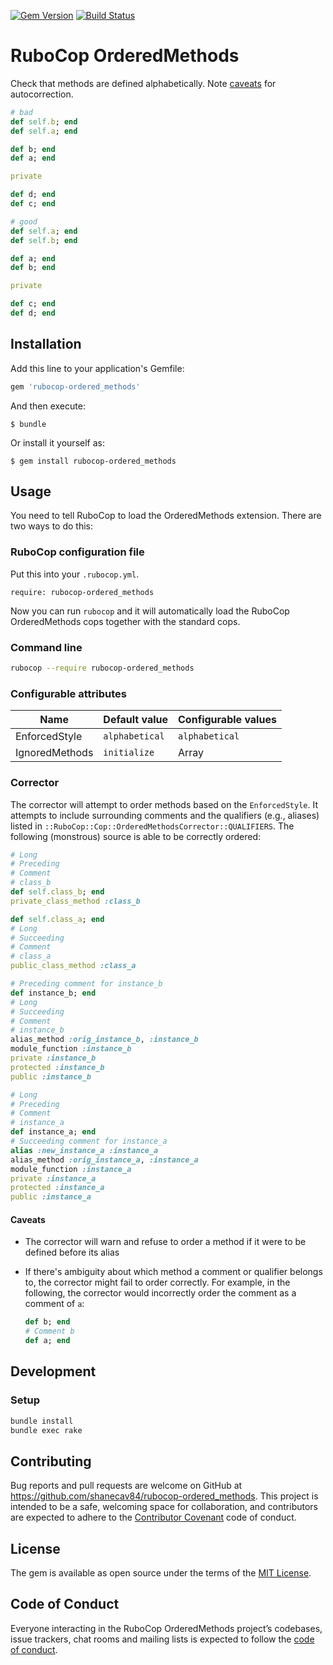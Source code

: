 [![Gem Version](https://badge.fury.io/rb/rubocop-ordered_methods.svg)](https://badge.fury.io/rb/rubocop-ordered_methods)
[![Build Status](https://travis-ci.org/shanecav84/rubocop-ordered_methods.svg?branch=master)](https://travis-ci.org/shanecav84/rubocop-ordered_methods)

# RuboCop OrderedMethods

Check that methods are defined alphabetically. Note [caveats](#caveats) for
autocorrection.

```ruby
# bad
def self.b; end
def self.a; end

def b; end
def a; end

private

def d; end
def c; end

# good
def self.a; end
def self.b; end

def a; end
def b; end

private

def c; end
def d; end
```

## Installation

Add this line to your application's Gemfile:

```ruby
gem 'rubocop-ordered_methods'
```

And then execute:

    $ bundle

Or install it yourself as:

    $ gem install rubocop-ordered_methods

## Usage

You need to tell RuboCop to load the OrderedMethods extension. There are two
ways to do this:

### RuboCop configuration file

Put this into your `.rubocop.yml`.

```
require: rubocop-ordered_methods
```

Now you can run `rubocop` and it will automatically load the RuboCop OrderedMethods
cops together with the standard cops.

### Command line

```bash
rubocop --require rubocop-ordered_methods
```

### Configurable attributes

Name | Default value | Configurable values
--- | --- | ---
EnforcedStyle | `alphabetical` | `alphabetical`
IgnoredMethods | `initialize` | Array

### Corrector

The corrector will attempt to order methods based on the `EnforcedStyle`. It attempts to
include surrounding comments and the qualifiers (e.g., aliases) listed in
`::RuboCop::Cop::OrderedMethodsCorrector::QUALIFIERS`. The following (monstrous)
source is able to be correctly ordered:

```ruby
# Long
# Preceding
# Comment
# class_b
def self.class_b; end
private_class_method :class_b

def self.class_a; end
# Long
# Succeeding
# Comment
# class_a
public_class_method :class_a

# Preceding comment for instance_b
def instance_b; end
# Long
# Succeeding
# Comment
# instance_b
alias_method :orig_instance_b, :instance_b
module_function :instance_b
private :instance_b
protected :instance_b
public :instance_b

# Long
# Preceding
# Comment
# instance_a
def instance_a; end
# Succeeding comment for instance_a
alias :new_instance_a :instance_a
alias_method :orig_instance_a, :instance_a
module_function :instance_a
private :instance_a
protected :instance_a
public :instance_a
```

#### Caveats

* The corrector will warn and refuse to order a method if it were to be
  defined before its alias
* If there's ambiguity about which method a comment or qualifier belongs to,
  the corrector might fail to order correctly. For example, in the following, 
  the corrector would incorrectly order the comment as a comment of `a`:

  ```ruby
  def b; end
  # Comment b
  def a; end
  ```

## Development

### Setup

```bash
bundle install
bundle exec rake
```

## Contributing

Bug reports and pull requests are welcome on GitHub at 
https://github.com/shanecav84/rubocop-ordered_methods. This project is intended 
to be a safe, welcoming space for collaboration, and contributors are expected 
to adhere to the [Contributor Covenant](http://contributor-covenant.org) code of
 conduct.

## License

The gem is available as open source under the terms of the 
[MIT License](https://opensource.org/licenses/MIT).

## Code of Conduct

Everyone interacting in the RuboCop OrderedMethods project’s codebases, issue 
trackers, chat rooms and mailing lists is expected to follow the 
[code of conduct](https://github.com/shanecav84/rubocop-ordered_methods/blob/master/CODE_OF_CONDUCT.md).
